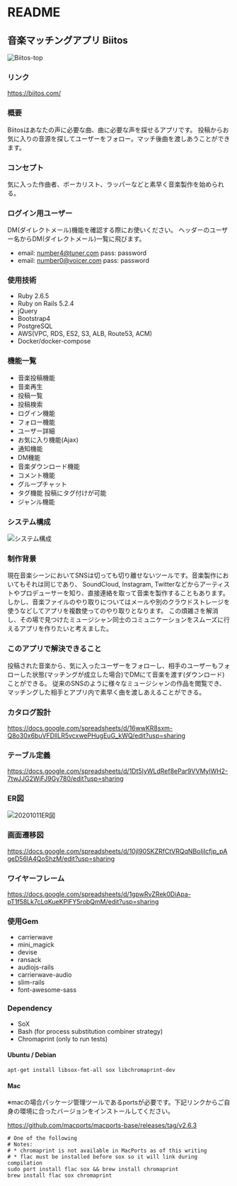 # README
## 音楽マッチングアプリ Biitos
![Biitos-top](https://user-images.githubusercontent.com/65487142/97261141-94aa1180-1861-11eb-9318-a331c43133fb.png)
### リンク
https://biitos.com/
### 概要
Biitosはあなたの声に必要な曲、曲に必要な声を探せるアプリです。
投稿からお気に入りの音源を探してユーザーをフォロー。マッチ後曲を渡しあうことができます。
### コンセプト
気に入った作曲者、ボーカリスト、ラッパーなどと素早く音楽製作を始められる。
### ログイン用ユーザー
DM(ダイレクトメール)機能を確認する際にお使いください。
ヘッダーのユーザー名からDM(ダイレクトメール)一覧に飛びます。
- email: number4@tuner.com pass: password
- email: number0@voicer.com pass: password
### 使用技術
- Ruby 2.6.5
- Ruby on Rails 5.2.4
- jQuery
- Bootstrap4
- PostgreSQL
- AWS(VPC, RDS, ES2, S3, ALB, Route53, ACM)
- Docker/docker-compose
### 機能一覧
- 音楽投稿機能
- 音楽再生
- 投稿一覧
- 投稿検索
- ログイン機能
- フォロー機能
- ユーザー詳細
- お気に入り機能(Ajax)
- 通知機能
- DM機能
- 音楽ダウンロード機能
- コメント機能
- グループチャット
- タグ機能
  投稿にタグ付けが可能
- ジャンル機能
### システム構成
![システム構成](https://user-images.githubusercontent.com/65487142/97112337-13e6fa80-1727-11eb-8490-6afd2d994770.jpg)
### 制作背景
現在音楽シーンにおいてSNSは切っても切り離せないツールです。音楽製作においてもそれは同じであり、
SoundCloud, Instagram, Twitterなどからアーティストやプロデューサーを知り、直接連絡を取って音楽を製作することもあります。
しかし、音楽ファイルのやり取りについてはメールや別のクラウドストレージを使うなどしてアプリを複数使ってのやり取りとなります。
この煩雑さを解消し、その場で見つけたミュージシャン同士のコミュニケーションをスムーズに行えるアプリを作りたいと考えました。
### このアプリで解決できること
投稿された音楽から、気に入ったユーザーをフォローし、相手のユーザーもフォローした状態(マッチングが成立した場合)でDMにて音楽を渡す(ダウンロード)ことができる。
従来のSNSのように様々なミュージシャンの作品を閲覧でき、マッチングした相手とアプリ内で素早く曲を渡しあえることができる。
### カタログ設計
https://docs.google.com/spreadsheets/d/16wwKR8sxm-Q8o30x6buVFDllLR5vcxwePHugEuG_kWQ/edit?usp=sharing
### テーブル定義
https://docs.google.com/spreadsheets/d/1Dt5IyWLdRef8ePar9VVMylWH2-7twJJG2WjFJ9Gy780/edit?usp=sharing
### ER図
![20201011ER図](https://user-images.githubusercontent.com/65487142/98086594-585e5d00-1ec2-11eb-9f3e-c05834ebd955.png)
### 画面遷移図
https://docs.google.com/spreadsheets/d/10jI90SKZRfCtVRQqNBoIjIcfjp_pAgeD56lA4QoShzM/edit?usp=sharing
### ワイヤーフレーム
https://docs.google.com/spreadsheets/d/1gpwRvZRek0DiApa-pT1f58Lk7cLqKueKPlFY5robQmM/edit?usp=sharing
### 使用Gem
- carrierwave
- mini_magick
- devise
- ransack
- audiojs-rails
- carrierwave-audio
- slim-rails
- font-awesome-sass
### Dependency
- SoX
- Bash (for process substitution combiner strategy)
- Chromaprint (only to run tests)
#### Ubuntu / Debian
`apt-get install libsox-fmt-all sox libchromaprint-dev`
#### Mac
※macの場合パッケージ管理ツールであるportsが必要です。下記リンクからご自身の環境に合ったバージョンをインストールしてください。

https://github.com/macports/macports-base/releases/tag/v2.6.3
```
# One of the following
# Notes:
# * chromaprint is not available in MacPorts as of this writing
# * flac must be installed before sox so it will link during compilation
sudo port install flac sox && brew install chromaprint
brew install flac sox chromaprint
```
